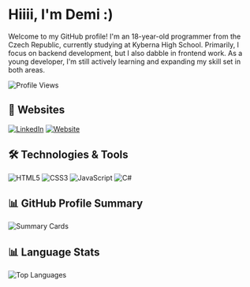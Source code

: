 # Hiiii, I'm Demi :)

Welcome to my GitHub profile! I'm an 18-year-old programmer from the Czech Republic, currently studying at Kyberna High School. Primarily, I focus on backend development, but I also dabble in frontend work. As a young developer, I'm still actively learning and expanding my skill set in both areas.

![Profile Views](https://komarev.com/ghpvc/?username=demiffy&color=blue)

## 🔗 Websites
[![LinkedIn](https://img.shields.io/badge/LinkedIn-0077B5?style=for-the-badge&logo=linkedin&logoColor=white)](https://www.linkedin.com/in/tom%C3%A1%C5%A1-velner-8017a8283/)
[![Website](https://img.shields.io/badge/Website-4285F4?style=for-the-badge&logo=google-chrome&logoColor=white)](https://demiffy.com)

## 🛠️ Technologies & Tools
![HTML5](https://img.shields.io/badge/-HTML5-E34F26?style=for-the-badge&logo=html5&logoColor=white)
![CSS3](https://img.shields.io/badge/-CSS3-1572B6?style=for-the-badge&logo=css3&logoColor=white)
![JavaScript](https://img.shields.io/badge/-JavaScript-F7DF1E?style=for-the-badge&logo=javascript&logoColor=black)
![C#](https://img.shields.io/badge/-C%23-239120?style=for-the-badge&logo=c-sharp&logoColor=white)

## 📊 GitHub Profile Summary
![Summary Cards](https://github-profile-summary-cards.vercel.app/api/cards/profile-details?username=demiffy&theme=radical)

## 📊 Language Stats
![Top Languages](https://github-readme-stats.vercel.app/api/top-langs/?username=demiffy&layout=compact&theme=radical)
